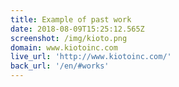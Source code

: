 ```yaml
---
title: Example of past work
date: 2018-08-09T15:25:12.565Z
screenshot: /img/kioto.png
domain: www.kiotoinc.com
live_url: 'http://www.kiotoinc.com/'
back_url: '/en/#works'
---
```



